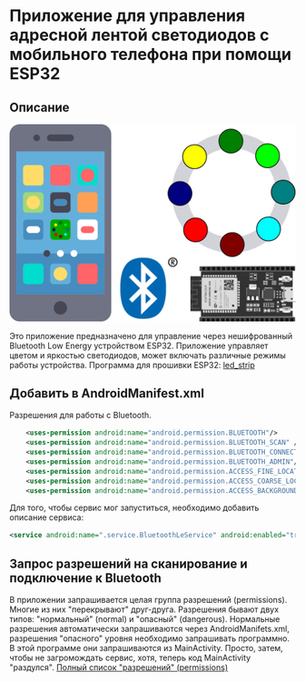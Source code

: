 # Приложение для управления адресной лентой светодиодов с мобильного телефона при помощи ESP32
## Описание

![Приложение LedStrip](./ledstrip_smartphone.svg)

Это приложение предназначено для управление через нешифрованный Bluetooth Low Energy устройством ESP32. Приложение управляет цветом и яркостью светодиодов, может включать различные режимы работы устройства.
Программа для прошивки ESP32: [led_strip](https://github.com/GrandFatherPikhto/led_strip)

## Добавить в AndroidManifest.xml

Разрешения для работы с Bluetooth.
```xml
    <uses-permission android:name="android.permission.BLUETOOTH"/>
    <uses-permission android:name="android.permission.BLUETOOTH_SCAN" />
    <uses-permission android:name="android.permission.BLUETOOTH_CONNECT" />
    <uses-permission android:name="android.permission.BLUETOOTH_ADMIN"/>
    <uses-permission android:name="android.permission.ACCESS_FINE_LOCATION"/>
    <uses-permission android:name="android.permission.ACCESS_COARSE_LOCATION" />
    <uses-permission android:name="android.permission.ACCESS_BACKGROUND_LOCATION"/>
```
Для того, чтобы сервис мог запуститься, необходимо добавить описание сервиса:
```xml
<service android:name=".service.BluetoothLeService" android:enabled="true" />
```
## Запрос разрешений на сканирование и подключение к Bluetooth
В приложении запрашивается целая группа разрешений (permissions). Многие из них "перекрывают" друг-друга. Разрешения бывают двух типов: "нормальный" (normal) и "опасный" (dangerous). Нормальные разрешения автоматически запрашиваются через AndroidManifets.xml, разрешения "опасного" уровня необходимо запрашивать программно.
В этой программе они запрашиваются из MainActivity. Просто, затем, чтобы не загромождать сервис, хотя, теперь код MainActivity "раздулся".
[Полный список "разрешений" (permissions)](https://developer.android.com/reference/android/Manifest.permission)
